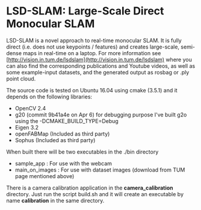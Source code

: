 # LSD-SLAM: Large-Scale Direct Monocular SLAM

LSD-SLAM is a novel approach to real-time monocular SLAM. It is fully direct (i.e. does not use keypoints / features) and creates large-scale, 
semi-dense maps in real-time on a laptop. For more information see
[http://vision.in.tum.de/lsdslam](http://vision.in.tum.de/lsdslam)
where you can also find the corresponding publications and Youtube videos, as well as some 
example-input datasets, and the generated output as rosbag or .ply point cloud.


The source code is tested on Ubuntu 16.04 using cmake (3.5.1) and it depends on the following libraries: 
 * OpenCV 2.4
 * g20 (commit 9b41a4e on Apr 6)  for debugging purpose I've built g2o using the -DCMAKE\_BUILD\_TYPE=Debug
 * Eigen 3.2
 * openFABMap (Included as third party)
 * Sophus (Included as third party)
 

When built there will be two executables in the ./bin directory
 * sample\_app          : For use with the webcam 
 * main\_on\_images     : For use with dataset images (download from TUM page mentioned above)

There is a camera calibration application in the **camera_calibration** directory. Just run the script build.sh and it will create an executable by name **calibration** in the same directory.


